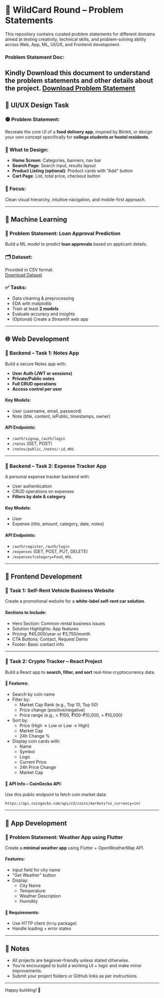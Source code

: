 # 🚀 WildCard Round – Problem Statements

This repository contains curated problem statements for different domains aimed at testing creativity, technical skills, and problem-solving ability across Web, App, ML, UI/UX, and Frontend development.

### Problem Statement Doc:
Kindly Download this document to understand the problem statements and other details about the project. 
[Download Problem Statement](https://docs.google.com/document/d/1bxygzAaQT-xenNA0nEpcB9XVZWP0FXdHa1c5gzPx1fo/edit?usp=sharing)
---

## 🎨 UI/UX Design Task

### 🟡 Problem Statement:
Recreate the core UI of a **food delivery app**, inspired by Blinkit, or design your own concept specifically for **college students or hostel residents**.

### 📱 What to Design:
- **Home Screen**: Categories, banners, nav bar
- **Search Page**: Search input, results layout
- **Product Listing (optional)**: Product cards with "Add" button
- **Cart Page**: List, total price, checkout button

### 🎯 Focus:
Clean visual hierarchy, intuitive navigation, and mobile-first approach.

---

## 🤖 Machine Learning

### 📌 Problem Statement: **Loan Approval Prediction**

Build a ML model to predict **loan approvals** based on applicant details.

### 🗂️ Dataset:
Provided in CSV format.  
[Download Dataset](https://drive.google.com/file/d/1mKKXUdLILPwOYuB_6IrBmDJBfiluf5ab/view?usp=sharing)

### ✅ Tasks:
- Data cleaning & preprocessing
- EDA with matplotlib
- Train at least **2 models**
- Evaluate accuracy and insights
- (Optional) Create a Streamlit web app

---

## 🌐 Web Development

### 📌 Backend – Task 1: **Notes App**

Build a secure Notes app with:
- **User Auth (JWT or sessions)**
- **Private/Public notes**
- **Full CRUD operations**
- **Access control per user**

#### Key Models:
- User (username, email, password)
- Note (title, content, isPublic, timestamps, owner)

#### API Endpoints:
- `/auth/signup`, `/auth/login`
- `/notes` (GET, POST)
- `/notes/public`, `/notes/:id`, etc.

---

### 📌 Backend – Task 2: **Expense Tracker App**

A personal expense tracker backend with:
- User authentication
- CRUD operations on expenses
- **Filters by date & category**

#### Key Models:
- User
- Expense (title, amount, category, date, notes)

#### API Endpoints:
- `/auth/register`, `/auth/login`
- `/expenses` (GET, POST, PUT, DELETE)
- `/expenses?category=Food`, etc.

---

## 🎯 Frontend Development

### 📝 Task 1: **Self-Rent Vehicle Business Website**

Create a promotional website for a **white-label self-rent car solution**.

#### Sections to Include:
- Hero Section: Common rental business issues
- Solution Highlights: App features
- Pricing: ₹45,000/year or ₹3,750/month
- CTA Buttons: Contact, Request Demo
- Footer: Basic contact info

---

### 🚀 Task 2: **Crypto Tracker – React Project**

Build a React app to **search, filter, and sort** real-time cryptocurrency data.

#### 🔧 Features:
- Search by coin name
- Filter by:
  - Market Cap Rank (e.g., Top 10, Top 50)
  - Price change (positive/negative)
  - Price range (e.g., < ₹100, ₹100–₹10,000, > ₹10,000)
- Sort by:
  - Price (High → Low or Low → High)
  - Market Cap
  - 24h Change %
- Display coin cards with:
  - Name
  - Symbol
  - Logo
  - Current Price
  - 24h Price Change
  - Market Cap

#### 🔌 API Info – CoinGecko API:
Use this public endpoint to fetch coin market data:

```
https://api.coingecko.com/api/v3/coins/markets?vs_currency=inr
```


---

## 📱 App Development

### 📌 Problem Statement: **Weather App using Flutter**

Create a **minimal weather app** using Flutter + OpenWeatherMap API.

#### Features:
- Input field for city name
- "Get Weather" button
- Display:
  - City Name
  - Temperature
  - Weather Description
  - Humidity

#### 🔧 Requirements:
- Use HTTP client (`http` package)
- Handle loading + error states

---

## 📎 Notes

- All projects are beginner-friendly unless stated otherwise.
- You’re encouraged to build a working UI + logic and make minor improvements.
- Submit your project folders or GitHub links as per instructions.

---

Happy building! 🚀
